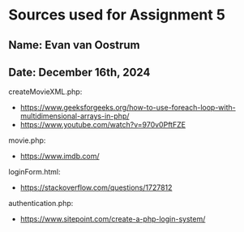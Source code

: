 # Sources used for Assignment 5
## Name: Evan van Oostrum
## Date: December 16th, 2024

createMovieXML.php:
* https://www.geeksforgeeks.org/how-to-use-foreach-loop-with-multidimensional-arrays-in-php/
* https://www.youtube.com/watch?v=970v0PftFZE

movie.php:
* https://www.imdb.com/

loginForm.html:
* https://stackoverflow.com/questions/1727812

authentication.php:
* https://www.sitepoint.com/create-a-php-login-system/
